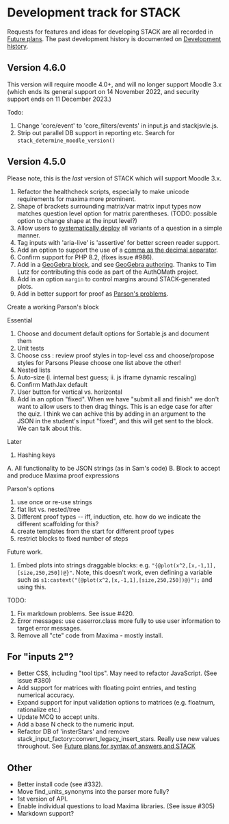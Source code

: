 # Development track for STACK

Requests for features and ideas for developing STACK are all recorded in [Future plans](Future_plans.md). The
past development history is documented on [Development history](Development_history.md).

## Version 4.6.0

This version will require moodle 4.0+, and will no longer support Moodle 3.x (which ends its general support on 14 November 2022, and security support ends on 11 December 2023.)

Todo: 

1. Change 'core/event' to 'core_filters/events' in input.js and stackjsvle.js.
2. Strip out parallel DB support in reporting etc.  Search for `stack_determine_moodle_version()`

## Version 4.5.0

Please note, this is the _last_ version of STACK which will support Moodle 3.x.

1. Refactor the healthcheck scripts, especially to make unicode requirements for maxima more prominent.
2. Shape of brackets surrounding matrix/var matrix input types now matches question level option for matrix parentheses.  (TODO: possible option to change shape at the input level?)
3. Allow users to [systematically deploy](../CAS/Systematic_deployment.md) all variants of a question in a simple manner.
4. Tag inputs with 'aria-live' is 'assertive' for better screen reader support.
5. Add an option to support the use of a [comma as the decimal separator](Syntax_numbers.md).
6. Confirm support for PHP 8.2, (fixes issue #986).
7. Add in a [GeoGebra block](../Authoring/GeoGebra.md), and see [GeoGebra authoring](../Topics/GeoGebra.md).  Thanks to Tim Lutz for contributing this code as part of the AuthOMath project.
8. Add in an option `margin` to control margins around STACK-generated plots.
9. Add in better support for proof as [Parson's problems](../Authoring/Parsons.md).


Create a working Parson's block

Essential 
1. Choose and document default options for Sortable.js and document them
2. Unit tests
3. Choose css : review proof styles in top-level css and choose/propose styles for Parsons
   Please choose one list above the other!
4. Nested lists
5. Auto-size (i. internal best guess; ii. js iframe dynamic rescaling)
6. Confirm MathJax default
7. User button for vertical vs. horizontal
8. Add in an option "fixed".  When we have "submit all and finish" we don't want to allow users to then drag things.  This is an edge case for after the quiz.  I think we can achive this by adding in an argument to the JSON in the student's input "fixed", and this will get sent to the block.  We can talk about this.

Later
1. Hashing keys


A. All functionality to be JSON strings (as in Sam's code)
B. Block to accept and produce Maxima proof expressions

Parson's options

1. use once or re-use strings
2. flat list vs. nested/tree
3. Different proof types -- iff, induction, etc. how do we indicate the different scaffolding for this? 
4. create templates from the start for different proof types
5. restrict blocks to fixed number of steps

Future work.

1. Embed plots into strings draggable blocks:  e.g. `"{@plot(x^2,[x,-1,1],[size,250,250])@}"`.
   Note, this doesn't work, even defining a variable such as `s1:castext("{@plot(x^2,[x,-1,1],[size,250,250])@}");` and using this.

TODO: 

1. Fix markdown problems. See issue #420.
2. Error messages: use caserror.class more fully to use user information to target error messages.
3. Remove all "cte" code from Maxima - mostly install.

## For "inputs 2"?

* Better CSS, including "tool tips".  May need to refactor JavaScript.  (See issue #380)
* Add support for matrices with floating point entries, and testing numerical accuracy.
* Expand support for input validation options to matrices (e.g. floatnum, rationalize etc.)
* Update MCQ to accept units.
* Add a base N check to the numeric input.
* Refactor DB of 'insterStars' and remove stack_input_factory::convert_legacy_insert_stars.  Really use new values throughout.  See [Future plans for syntax of answers and STACK](Syntax_Future.md)

## Other

* Better install code (see #332).
* Move find_units_synonyms into the parser more fully?
* 1st version of API.
* Enable individual questions to load Maxima libraries.  (See issue #305)
* Markdown support?

